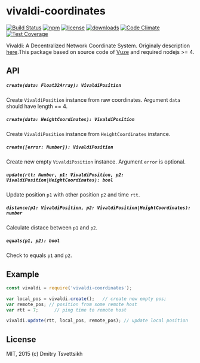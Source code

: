 # vivaldi-coordinates
[![Build Status](https://travis-ci.org/reklatsmasters/vivaldi-coordinates.svg?branch=master)](https://travis-ci.org/reklatsmasters/vivaldi-coordinates)
[![npm](https://img.shields.io/npm/v/vivaldi-coordinates.svg)](https://npmjs.org/package/vivaldi-coordinates)
[![license](https://img.shields.io/npm/l/vivaldi-coordinates.svg)](https://npmjs.org/package/vivaldi-coordinates)
[![downloads](https://img.shields.io/npm/dm/vivaldi-coordinates.svg)](https://npmjs.org/package/vivaldi-coordinates)
[![Code Climate](https://codeclimate.com/github/ReklatsMasters/vivaldi-coordinates/badges/gpa.svg)](https://codeclimate.com/github/ReklatsMasters/vivaldi-coordinates)
[![Test Coverage](https://codeclimate.com/github/ReklatsMasters/vivaldi-coordinates/badges/coverage.svg)](https://codeclimate.com/github/ReklatsMasters/vivaldi-coordinates)

Vivaldi: A Decentralized Network Coordinate System. Originaly description [here](https://www.cs.umd.edu/class/spring2007/cmsc711/papers/vivaldi.pdf).This package based on source code of [Vuze](https://vuze.com/) and required nodejs >= 4.

## API

##### `create(data: Float32Array): VivaldiPosition`
Create `VivaldiPosition` instance from raw coordinates. Argument `data` should have length == 4.

##### `create(data: HeightCoordinates): VivaldiPosition`
Create `VivaldiPosition` instance from `HeightCoordinates` instance.

##### `create([error: Number]): VivaldiPosition`
Create new empty `VivaldiPosition` instance. Argument `error` is optional.

##### `update(rtt: Number, p1: VivaldiPosition, p2: VivaldiPosition|HeightCoordinates): bool`
Update position `p1` with other position `p2` and time `rtt`.

##### `distance(p1: VivaldiPosition, p2: VivaldiPosition|HeightCoordinates): number`
Calculate distace between `p1` and `p2`.

##### `equals(p1, p2): bool`
Check to equals `p1` and `p2`.

## Example
```js
const vivaldi = require('vivaldi-coordinates');

var local_pos = vivaldi.create();	// create new empty pos;
var remote_pos;	// position from some remote host
var rtt = 7;	  // ping time to remote host

vivaldi.update(rtt, local_pos, remote_pos);	// update local position
```

## License
MIT, 2015 (c) Dmitry Tsvettsikh
